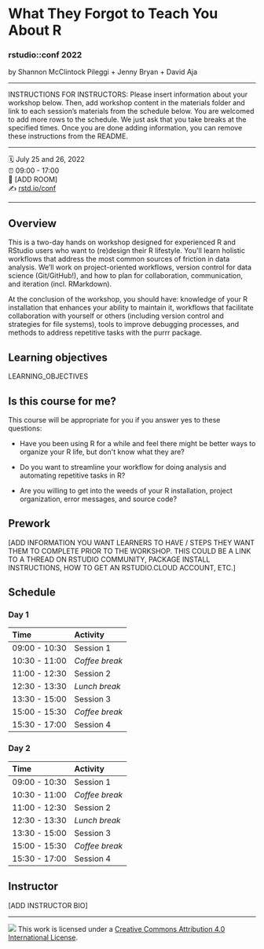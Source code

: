 What They Forgot to Teach You About R
================

### rstudio::conf 2022

by Shannon McClintock Pileggi + Jenny Bryan + David Aja

-----

INSTRUCTIONS FOR INSTRUCTORS: Please insert information about your
workshop below. Then, add workshop content in the materials folder and
link to each session’s materials from the schedule below. You are
welcomed to add more rows to the schedule. We just ask that you take
breaks at the specified times. Once you are done adding information, you
can remove these instructions from the README.

-----

:spiral_calendar: July 25 and 26, 2022  
:alarm_clock:     09:00 - 17:00  
:hotel:           \[ADD ROOM\]  
:writing_hand:    [rstd.io/conf](http://rstd.io/conf)

-----

## Overview

This is a two-day hands on workshop designed for experienced R and RStudio users who want to (re)design their R lifestyle. You'll learn holistic workflows that address the most common sources of friction in data analysis. We’ll work on project-oriented workflows, version control for data science (Git/GitHub!), and how to plan for collaboration, communication, and iteration (incl. RMarkdown).

At the conclusion of the workshop, you should have: knowledge of your R installation that enhances your ability to maintain it, workflows that facilitate collaboration with yourself or others (including version control and strategies for file systems), tools to improve debugging processes, and methods to address repetitive tasks with the purrr package.

## Learning objectives

LEARNING_OBJECTIVES

## Is this course for me?

This course will be appropriate for you if you answer yes to these questions:

- Have you been using R for a while and feel there might be better ways to organize your R life, but don't know what they are?

- Do you want to streamline your workflow for doing analysis and automating repetitive tasks in R?

- Are you willing to get into the weeds of your R installation, project organization, error messages, and source code?

## Prework

\[ADD INFORMATION YOU WANT LEARNERS TO HAVE / STEPS THEY WANT THEM TO
COMPLETE PRIOR TO THE WORKSHOP. THIS COULD BE A LINK TO A THREAD ON
RSTUDIO COMMUNITY, PACKAGE INSTALL INSTRUCTIONS, HOW TO GET AN
RSTUDIO.CLOUD ACCOUNT, ETC.\]

## Schedule

### Day 1

| Time          | Activity         |
| :------------ | :--------------- |
| 09:00 - 10:30 | Session 1        |
| 10:30 - 11:00 | *Coffee break*   |
| 11:00 - 12:30 | Session 2        |
| 12:30 - 13:30 | *Lunch break*    |
| 13:30 - 15:00 | Session 3        |
| 15:00 - 15:30 | *Coffee break*   |
| 15:30 - 17:00 | Session 4        |

### Day 2

| Time          | Activity         |
| :------------ | :--------------- |
| 09:00 - 10:30 | Session 1        |
| 10:30 - 11:00 | *Coffee break*   |
| 11:00 - 12:30 | Session 2        |
| 12:30 - 13:30 | *Lunch break*    |
| 13:30 - 15:00 | Session 3        |
| 15:00 - 15:30 | *Coffee break*   |
| 15:30 - 17:00 | Session 4        |

## Instructor

\[ADD INSTRUCTOR BIO\]

-----

![](https://i.creativecommons.org/l/by/4.0/88x31.png) This work is
licensed under a [Creative Commons Attribution 4.0 International
License](https://creativecommons.org/licenses/by/4.0/).
